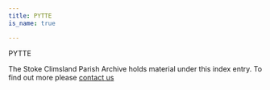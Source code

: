 ```yaml
---
title: PYTTE
is_name: true

---
```


PYTTE


The Stoke Climsland Parish Archive holds material under this index entry. To find out more please [contact us](/contact/)
